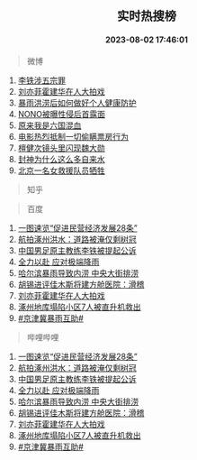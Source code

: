 <div align="center"><h2>实时热搜榜</h2><h4>2023-08-02 17:46:01</h4></div>

> 微博  

1. [李铁涉五宗罪](https://s.weibo.com/weibo?q=%23%E6%9D%8E%E9%93%81%E6%B6%89%E4%BA%94%E5%AE%97%E7%BD%AA%23&t=31&band_rank=1&Refer=top)<br />
2. [刘亦菲霍建华在人大拍戏](https://s.weibo.com/weibo?q=%23%E5%88%98%E4%BA%A6%E8%8F%B2%E9%9C%8D%E5%BB%BA%E5%8D%8E%E5%9C%A8%E4%BA%BA%E5%A4%A7%E6%8B%8D%E6%88%8F%23&t=31&band_rank=2&Refer=top)<br />
3. [暴雨洪涝后如何做好个人健康防护](https://s.weibo.com/weibo?q=%23%E6%9A%B4%E9%9B%A8%E6%B4%AA%E6%B6%9D%E5%90%8E%E5%A6%82%E4%BD%95%E5%81%9A%E5%A5%BD%E4%B8%AA%E4%BA%BA%E5%81%A5%E5%BA%B7%E9%98%B2%E6%8A%A4%23&t=31&band_rank=3&Refer=top)<br />
4. [NONO被曝性侵后首露面](https://s.weibo.com/weibo?q=%23NONO%E8%A2%AB%E6%9B%9D%E6%80%A7%E4%BE%B5%E5%90%8E%E9%A6%96%E9%9C%B2%E9%9D%A2%23&t=31&band_rank=4&Refer=top)<br />
5. [原来我是六国混血](https://s.weibo.com/weibo?q=%E5%8E%9F%E6%9D%A5%E6%88%91%E6%98%AF%E5%85%AD%E5%9B%BD%E6%B7%B7%E8%A1%80&t=31&band_rank=5&Refer=top)<br />
6. [电影热烈抵制一切偷瞒票房行为](https://s.weibo.com/weibo?q=%23%E7%94%B5%E5%BD%B1%E7%83%AD%E7%83%88%E6%8A%B5%E5%88%B6%E4%B8%80%E5%88%87%E5%81%B7%E7%9E%92%E7%A5%A8%E6%88%BF%E8%A1%8C%E4%B8%BA%23&t=31&band_rank=6&Refer=top)<br />
7. [檀健次镜头里闪现魏大勋](https://s.weibo.com/weibo?q=%23%E6%AA%80%E5%81%A5%E6%AC%A1%E9%95%9C%E5%A4%B4%E9%87%8C%E9%97%AA%E7%8E%B0%E9%AD%8F%E5%A4%A7%E5%8B%8B%23&t=31&band_rank=7&Refer=top)<br />
8. [封神为什么这么多自来水](https://s.weibo.com/weibo?q=%E5%B0%81%E7%A5%9E%E4%B8%BA%E4%BB%80%E4%B9%88%E8%BF%99%E4%B9%88%E5%A4%9A%E8%87%AA%E6%9D%A5%E6%B0%B4&t=31&band_rank=8&Refer=top)<br />
9. [北京一名女救援队员牺牲](https://s.weibo.com/weibo?q=%23%E5%8C%97%E4%BA%AC%E4%B8%80%E5%90%8D%E5%A5%B3%E6%95%91%E6%8F%B4%E9%98%9F%E5%91%98%E7%89%BA%E7%89%B2%23&t=31&band_rank=9&Refer=top)<br />

> 知乎  


> 百度  

1. [一图速览“促进民营经济发展28条”](https://www.baidu.com/s?wd=%E4%B8%80%E5%9B%BE%E9%80%9F%E8%A7%88%E2%80%9C%E4%BF%83%E8%BF%9B%E6%B0%91%E8%90%A5%E7%BB%8F%E6%B5%8E%E5%8F%91%E5%B1%9528%E6%9D%A1%E2%80%9D&sa=fyb_news&rsv_dl=fyb_news)<br />
2. [航拍涿州洪水：道路被淹仅剩树冠](https://www.baidu.com/s?wd=%E8%88%AA%E6%8B%8D%E6%B6%BF%E5%B7%9E%E6%B4%AA%E6%B0%B4%EF%BC%9A%E9%81%93%E8%B7%AF%E8%A2%AB%E6%B7%B9%E4%BB%85%E5%89%A9%E6%A0%91%E5%86%A0&sa=fyb_news&rsv_dl=fyb_news)<br />
3. [中国男足原主教练李铁被提起公诉](https://www.baidu.com/s?wd=%E4%B8%AD%E5%9B%BD%E7%94%B7%E8%B6%B3%E5%8E%9F%E4%B8%BB%E6%95%99%E7%BB%83%E6%9D%8E%E9%93%81%E8%A2%AB%E6%8F%90%E8%B5%B7%E5%85%AC%E8%AF%89&sa=fyb_news&rsv_dl=fyb_news)<br />
4. [全力以赴 应对极端降雨](https://www.baidu.com/s?wd=%E5%85%A8%E5%8A%9B%E4%BB%A5%E8%B5%B4+%E5%BA%94%E5%AF%B9%E6%9E%81%E7%AB%AF%E9%99%8D%E9%9B%A8&sa=fyb_news&rsv_dl=fyb_news)<br />
5. [哈尔滨暴雨导致内涝 中央大街排涝](https://www.baidu.com/s?wd=%E5%93%88%E5%B0%94%E6%BB%A8%E6%9A%B4%E9%9B%A8%E5%AF%BC%E8%87%B4%E5%86%85%E6%B6%9D+%E4%B8%AD%E5%A4%AE%E5%A4%A7%E8%A1%97%E6%8E%92%E6%B6%9D&sa=fyb_news&rsv_dl=fyb_news)<br />
6. [胡锡进评佳木斯将建方舱医院：滑稽](https://www.baidu.com/s?wd=%E8%83%A1%E9%94%A1%E8%BF%9B%E8%AF%84%E4%BD%B3%E6%9C%A8%E6%96%AF%E5%B0%86%E5%BB%BA%E6%96%B9%E8%88%B1%E5%8C%BB%E9%99%A2%EF%BC%9A%E6%BB%91%E7%A8%BD&sa=fyb_news&rsv_dl=fyb_news)<br />
7. [刘亦菲霍建华在人大拍戏](https://www.baidu.com/s?wd=%E5%88%98%E4%BA%A6%E8%8F%B2%E9%9C%8D%E5%BB%BA%E5%8D%8E%E5%9C%A8%E4%BA%BA%E5%A4%A7%E6%8B%8D%E6%88%8F&sa=fyb_news&rsv_dl=fyb_news)<br />
8. [涿州地库塌陷小区7人被直升机救出](https://www.baidu.com/s?wd=%E6%B6%BF%E5%B7%9E%E5%9C%B0%E5%BA%93%E5%A1%8C%E9%99%B7%E5%B0%8F%E5%8C%BA7%E4%BA%BA%E8%A2%AB%E7%9B%B4%E5%8D%87%E6%9C%BA%E6%95%91%E5%87%BA&sa=fyb_news&rsv_dl=fyb_news)<br />
9. [#京津冀暴雨互助#](https://www.baidu.com/s?wd=%23%E4%BA%AC%E6%B4%A5%E5%86%80%E6%9A%B4%E9%9B%A8%E4%BA%92%E5%8A%A9%23&sa=fyb_news&rsv_dl=fyb_news)<br />

> 哔哩哔哩  

1. [一图速览“促进民营经济发展28条”](https://www.baidu.com/s?wd=%E4%B8%80%E5%9B%BE%E9%80%9F%E8%A7%88%E2%80%9C%E4%BF%83%E8%BF%9B%E6%B0%91%E8%90%A5%E7%BB%8F%E6%B5%8E%E5%8F%91%E5%B1%9528%E6%9D%A1%E2%80%9D&sa=fyb_news&rsv_dl=fyb_news)<br />
2. [航拍涿州洪水：道路被淹仅剩树冠](https://www.baidu.com/s?wd=%E8%88%AA%E6%8B%8D%E6%B6%BF%E5%B7%9E%E6%B4%AA%E6%B0%B4%EF%BC%9A%E9%81%93%E8%B7%AF%E8%A2%AB%E6%B7%B9%E4%BB%85%E5%89%A9%E6%A0%91%E5%86%A0&sa=fyb_news&rsv_dl=fyb_news)<br />
3. [中国男足原主教练李铁被提起公诉](https://www.baidu.com/s?wd=%E4%B8%AD%E5%9B%BD%E7%94%B7%E8%B6%B3%E5%8E%9F%E4%B8%BB%E6%95%99%E7%BB%83%E6%9D%8E%E9%93%81%E8%A2%AB%E6%8F%90%E8%B5%B7%E5%85%AC%E8%AF%89&sa=fyb_news&rsv_dl=fyb_news)<br />
4. [全力以赴 应对极端降雨](https://www.baidu.com/s?wd=%E5%85%A8%E5%8A%9B%E4%BB%A5%E8%B5%B4+%E5%BA%94%E5%AF%B9%E6%9E%81%E7%AB%AF%E9%99%8D%E9%9B%A8&sa=fyb_news&rsv_dl=fyb_news)<br />
5. [哈尔滨暴雨导致内涝 中央大街排涝](https://www.baidu.com/s?wd=%E5%93%88%E5%B0%94%E6%BB%A8%E6%9A%B4%E9%9B%A8%E5%AF%BC%E8%87%B4%E5%86%85%E6%B6%9D+%E4%B8%AD%E5%A4%AE%E5%A4%A7%E8%A1%97%E6%8E%92%E6%B6%9D&sa=fyb_news&rsv_dl=fyb_news)<br />
6. [胡锡进评佳木斯将建方舱医院：滑稽](https://www.baidu.com/s?wd=%E8%83%A1%E9%94%A1%E8%BF%9B%E8%AF%84%E4%BD%B3%E6%9C%A8%E6%96%AF%E5%B0%86%E5%BB%BA%E6%96%B9%E8%88%B1%E5%8C%BB%E9%99%A2%EF%BC%9A%E6%BB%91%E7%A8%BD&sa=fyb_news&rsv_dl=fyb_news)<br />
7. [刘亦菲霍建华在人大拍戏](https://www.baidu.com/s?wd=%E5%88%98%E4%BA%A6%E8%8F%B2%E9%9C%8D%E5%BB%BA%E5%8D%8E%E5%9C%A8%E4%BA%BA%E5%A4%A7%E6%8B%8D%E6%88%8F&sa=fyb_news&rsv_dl=fyb_news)<br />
8. [涿州地库塌陷小区7人被直升机救出](https://www.baidu.com/s?wd=%E6%B6%BF%E5%B7%9E%E5%9C%B0%E5%BA%93%E5%A1%8C%E9%99%B7%E5%B0%8F%E5%8C%BA7%E4%BA%BA%E8%A2%AB%E7%9B%B4%E5%8D%87%E6%9C%BA%E6%95%91%E5%87%BA&sa=fyb_news&rsv_dl=fyb_news)<br />
9. [#京津冀暴雨互助#](https://www.baidu.com/s?wd=%23%E4%BA%AC%E6%B4%A5%E5%86%80%E6%9A%B4%E9%9B%A8%E4%BA%92%E5%8A%A9%23&sa=fyb_news&rsv_dl=fyb_news)<br />
